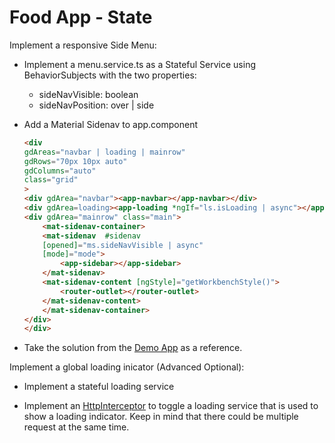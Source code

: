 # Food App - State

Implement a responsive Side Menu:

- Implement a menu.service.ts as a Stateful Service using BehaviorSubjects with the two properties:

    - sideNavVisible: boolean
    - sideNavPosition: over | side

- Add a Material Sidenav to app.component   

    ```html
    <div
    gdAreas="navbar | loading | mainrow"
    gdRows="70px 10px auto"
    gdColumns="auto"
    class="grid"
    >
    <div gdArea="navbar"><app-navbar></app-navbar></div>
    <div gdArea=loading><app-loading *ngIf="ls.isLoading | async"></app-loading> </div>
    <div gdArea="mainrow" class="main">
        <mat-sidenav-container>
        <mat-sidenav  #sidenav
        [opened]="ms.sideNavVisible | async"
        [mode]="mode">
            <app-sidebar></app-sidebar>
        </mat-sidenav>
        <mat-sidenav-content [ngStyle]="getWorkbenchStyle()">
            <router-outlet></router-outlet>
        </mat-sidenav-content>
        </mat-sidenav-container>
    </div> 
    </div>
    ``` 
- Take the solution from the [Demo App](/Demos/08-Reactive-Programming-and-State/Reactive/src/app/shared/menu/menu.service.ts) as a reference.

Implement a global loading inicator (Advanced Optional):

- Implement a stateful loading service

- Implement an [HttpInterceptor](https://angular.io/guide/http#intercepting-requests-and-responses) to toggle a loading service that is used to show a loading indicator. Keep in mind that there could be multiple request at the same time.
